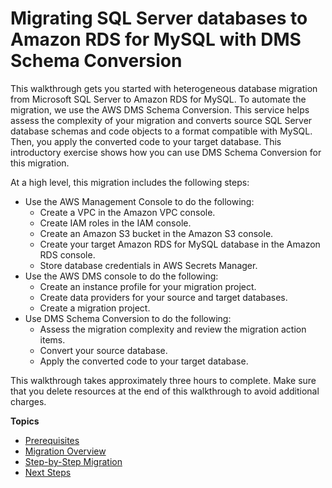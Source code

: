 # Migrating SQL Server databases to Amazon RDS for MySQL with DMS Schema Conversion<a name="schema-conversion-sql-server-mysql"></a>

This walkthrough gets you started with heterogeneous database migration from Microsoft SQL Server to Amazon RDS for MySQL\. To automate the migration, we use the AWS DMS Schema Conversion\. This service helps assess the complexity of your migration and converts source SQL Server database schemas and code objects to a format compatible with MySQL\. Then, you apply the converted code to your target database\. This introductory exercise shows how you can use DMS Schema Conversion for this migration\.

At a high level, this migration includes the following steps:
+ Use the AWS Management Console to do the following:
  + Create a VPC in the Amazon VPC console\.
  + Create IAM roles in the IAM console\.
  + Create an Amazon S3 bucket in the Amazon S3 console\.
  + Create your target Amazon RDS for MySQL database in the Amazon RDS console\.
  + Store database credentials in AWS Secrets Manager\.
+ Use the AWS DMS console to do the following:
  + Create an instance profile for your migration project\.
  + Create data providers for your source and target databases\.
  + Create a migration project\.
+ Use DMS Schema Conversion to do the following:
  + Assess the migration complexity and review the migration action items\.
  + Convert your source database\.
  + Apply the converted code to your target database\.

This walkthrough takes approximately three hours to complete\. Make sure that you delete resources at the end of this walkthrough to avoid additional charges\.

**Topics**
+ [Prerequisites](schema-conversion-sql-server-mysql-prerequisites.md)
+ [Migration Overview](schema-conversion-sql-server-mysql-migration-overview.md)
+ [Step\-by\-Step Migration](schema-conversion-sql-server-mysql-step-by-step-migration.md)
+ [Next Steps](schema-conversion-sql-server-mysql-next-steps.md)